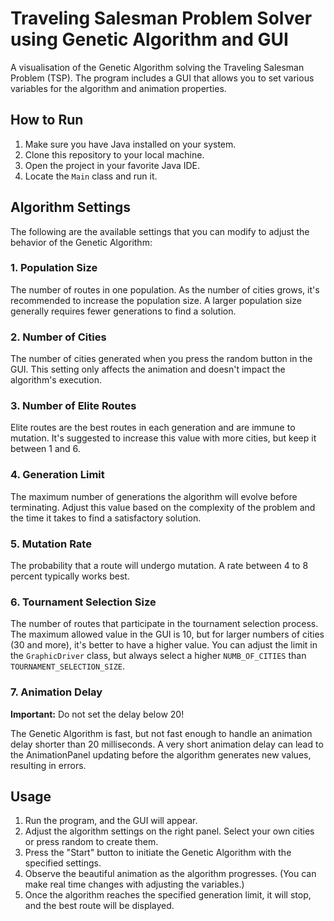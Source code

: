# Traveling Salesman Problem Solver using Genetic Algorithm and GUI

A visualisation of the Genetic Algorithm solving the Traveling Salesman Problem (TSP). The program includes a GUI that allows you to set various variables for the algorithm and animation properties.

## How to Run

1. Make sure you have Java installed on your system.
2. Clone this repository to your local machine.
3. Open the project in your favorite Java IDE.
4. Locate the `Main` class and run it.

## Algorithm Settings

The following are the available settings that you can modify to adjust the behavior of the Genetic Algorithm:

### 1. Population Size

The number of routes in one population. As the number of cities grows, it's recommended to increase the population size. A larger population size generally requires fewer generations to find a solution. 

### 2. Number of Cities

The number of cities generated when you press the random button in the GUI. This setting only affects the animation and doesn't impact the algorithm's execution.

### 3. Number of Elite Routes 

Elite routes are the best routes in each generation and are immune to mutation. It's suggested to increase this value with more cities, but keep it between 1 and 6.

### 4. Generation Limit 

The maximum number of generations the algorithm will evolve before terminating. Adjust this value based on the complexity of the problem and the time it takes to find a satisfactory solution.

### 5. Mutation Rate 

The probability that a route will undergo mutation. A rate between 4 to 8 percent typically works best.

### 6. Tournament Selection Size 

The number of routes that participate in the tournament selection process. The maximum allowed value in the GUI is 10, but for larger numbers of cities (30 and more), it's better to have a higher value. You can adjust the limit in the `GraphicDriver` class, but always select a higher `NUMB_OF_CITIES` than `TOURNAMENT_SELECTION_SIZE`.

### 7. Animation Delay 

**Important:** Do not set the delay below 20!

The Genetic Algorithm is fast, but not fast enough to handle an animation delay shorter than 20 milliseconds. A very short animation delay can lead to the AnimationPanel updating before the algorithm generates new values, resulting in errors. 

## Usage

1. Run the program, and the GUI will appear.
2. Adjust the algorithm settings on the right panel. Select your own cities or press random to create them. 
3. Press the "Start" button to initiate the Genetic Algorithm with the specified settings.
4. Observe the beautiful animation as the algorithm progresses. (You can make real time changes with adjusting the variables.)
5. Once the algorithm reaches the specified generation limit, it will stop, and the best route will be displayed.
